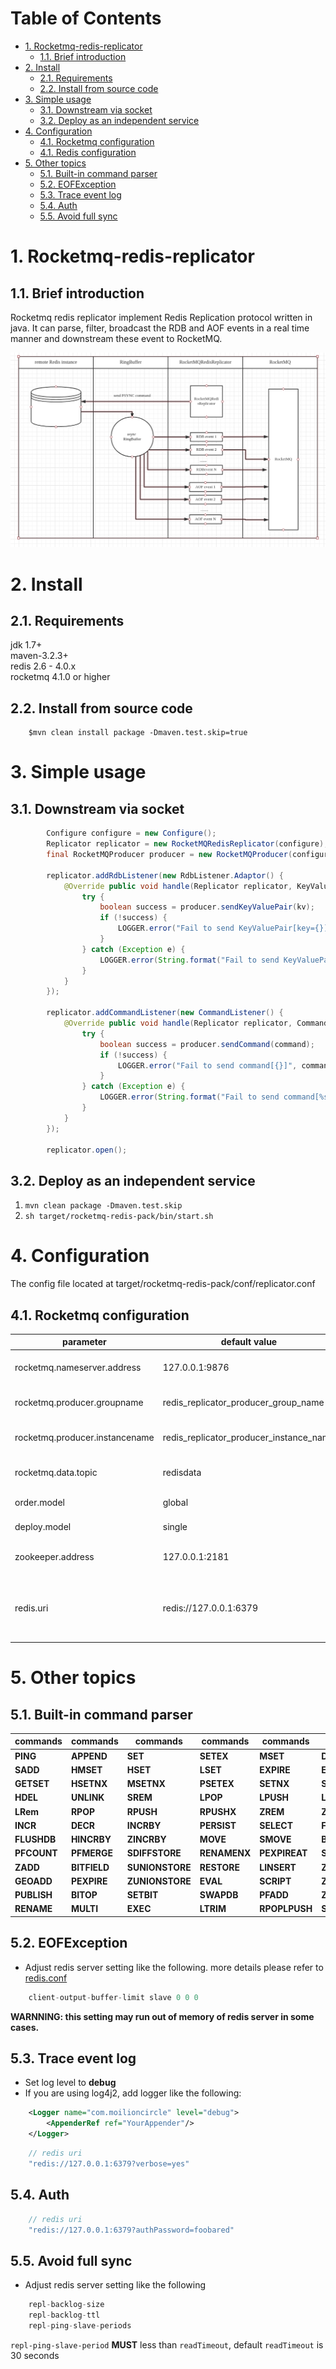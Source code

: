 Table of Contents  
=================

   * [1. Rocketmq-redis-replicator](#1-rocketmq-redis-replicator)
      * [1.1. Brief introduction](#11-brief-introduction)
   * [2. Install](#2-install)
      * [2.1. Requirements](#21-requirements)
      * [2.2. Install from source code](#22-install-from-source-code)
   * [3. Simple usage](#3-simple-usage)
      * [3.1. Downstream via socket](#31-downstream-via-socket)
      * [3.2. Deploy as an independent service](#32-deploy-as-an-independent-service)
   * [4. Configuration](#4-configuration)
      * [4.1. Rocketmq configuration](#41-rocketmq-configuration)
      * [4.1. Redis configuration](#42-redis-configuration)
   * [5. Other topics](#5-other-topics)
      * [5.1. Built-in command parser](#51-built-in-command-parser)
      * [5.2. EOFException](#52-eofexception)
      * [5.3. Trace event log](#53-trace-event-log)
      * [5.4. Auth](#54-auth)
      * [5.5. Avoid full sync](#55-avoid-full-sync)  
      
# 1. Rocketmq-redis-replicator  

## 1.1. Brief introduction

Rocketmq redis replicator implement Redis Replication protocol written in java. It can parse, filter, broadcast the RDB and AOF events in a real time manner and downstream these event to RocketMQ.  

![image1](./doc/image1.png)  

# 2. Install  
## 2.1. Requirements  
jdk 1.7+  
maven-3.2.3+  
redis 2.6 - 4.0.x  
rocketmq 4.1.0 or higher  

## 2.2. Install from source code  
  
```
    $mvn clean install package -Dmaven.test.skip=true
```  

# 3. Simple usage  
  
## 3.1. Downstream via socket  
  
```java  
        Configure configure = new Configure();
        Replicator replicator = new RocketMQRedisReplicator(configure);
        final RocketMQProducer producer = new RocketMQProducer(configure);

        replicator.addRdbListener(new RdbListener.Adaptor() {
            @Override public void handle(Replicator replicator, KeyValuePair<?> kv) {
                try {
                    boolean success = producer.sendKeyValuePair(kv);
                    if (!success) {
                        LOGGER.error("Fail to send KeyValuePair[key={}]", kv.getKey());
                    }
                } catch (Exception e) {
                    LOGGER.error(String.format("Fail to send KeyValuePair[key=%s]", kv.getKey()), e);
                }
            }
        });

        replicator.addCommandListener(new CommandListener() {
            @Override public void handle(Replicator replicator, Command command) {
                try {
                    boolean success = producer.sendCommand(command);
                    if (!success) {
                        LOGGER.error("Fail to send command[{}]", command);
                    }
                } catch (Exception e) {
                    LOGGER.error(String.format("Fail to send command[%s]", command), e);
                }
            }
        });

        replicator.open();
```
## 3.2. Deploy as an independent service
1. `mvn clean package -Dmaven.test.skip`
2. `sh target/rocketmq-redis-pack/bin/start.sh`

# 4. Configuration

The config file located at target/rocketmq-redis-pack/conf/replicator.conf

## 4.1. Rocketmq configuration  

| parameter | default value| detail |
|-----------|--------------|--------|
| rocketmq.nameserver.address | 127.0.0.1:9876 | rocketmq server address|  
| rocketmq.producer.groupname | redis_replicator_producer_group_name | rocketmq group name |  
| rocketmq.producer.instancename | redis_replicator_producer_instance_name | rocketmq instance name |  
| rocketmq.data.topic | redisdata | rocketmq topic name |  
| order.model | global | global or partial |  
| deploy.model | single | single or cluster |  
| zookeeper.address | 127.0.0.1:2181 | run on cluster model |  
| redis.uri | redis://127.0.0.1:6379 | the uri of redis master which replicate from |  

# 5. Other topics  
  
## 5.1. Built-in command parser  

|**commands**|**commands**  |  **commands**  |**commands**|**commands**  | **commands**       |
| ---------- | ------------ | ---------------| ---------- | ------------ | ------------------ |    
|  **PING**  |  **APPEND**  |  **SET**       |  **SETEX** |  **MSET**    |  **DEL**           |  
|  **SADD**  |  **HMSET**   |  **HSET**      |  **LSET**  |  **EXPIRE**  |  **EXPIREAT**      |  
| **GETSET** | **HSETNX**   |  **MSETNX**    | **PSETEX** | **SETNX**    |  **SETRANGE**      |  
| **HDEL**   | **UNLINK**   |  **SREM**      | **LPOP**   |  **LPUSH**   | **LPUSHX**         |  
| **LRem**   | **RPOP**     |  **RPUSH**     | **RPUSHX** |  **ZREM**    |  **ZINTERSTORE**   |  
| **INCR**   |  **DECR**    |  **INCRBY**    |**PERSIST** |  **SELECT**  | **FLUSHALL**       |  
|**FLUSHDB** |  **HINCRBY** | **ZINCRBY**    | **MOVE**   |  **SMOVE**   |**BRPOPLPUSH**      |  
|**PFCOUNT** |  **PFMERGE** | **SDIFFSTORE** |**RENAMENX**| **PEXPIREAT**|**SINTERSTORE**     |  
|**ZADD**    | **BITFIELD** |**SUNIONSTORE** |**RESTORE** | **LINSERT**  |**ZREMRANGEBYLEX**  |  
|**GEOADD**  | **PEXPIRE**  |**ZUNIONSTORE** |**EVAL**    |  **SCRIPT**  |**ZREMRANGEBYRANK** |  
|**PUBLISH** |  **BITOP**   |**SETBIT**      | **SWAPDB** | **PFADD**    |**ZREMRANGEBYSCORE**|  
|**RENAME**  |  **MULTI**   |  **EXEC**      | **LTRIM**  |**RPOPLPUSH** |     **SORT**       |  
  
## 5.2. EOFException
  
* Adjust redis server setting like the following. more details please refer to [redis.conf](https://raw.githubusercontent.com/antirez/redis/3.0/redis.conf)  
  
```java  
    client-output-buffer-limit slave 0 0 0
```  
**WARNNING: this setting may run out of memory of redis server in some cases.**  
  
## 5.3. Trace event log  
  
* Set log level to **debug**
* If you are using log4j2, add logger like the following:

```xml  
    <Logger name="com.moilioncircle" level="debug">
        <AppenderRef ref="YourAppender"/>
    </Logger>
```
  
```java  
    // redis uri
    "redis://127.0.0.1:6379?verbose=yes"
```

## 5.4. Auth  
  
```java  
    // redis uri
    "redis://127.0.0.1:6379?authPassword=foobared"
```  

## 5.5. Avoid full sync  
  
* Adjust redis server setting like the following  
  
```java  
    repl-backlog-size
    repl-backlog-ttl
    repl-ping-slave-periods
```
`repl-ping-slave-period` **MUST** less than `readTimeout`, default `readTimeout` is 30 seconds

